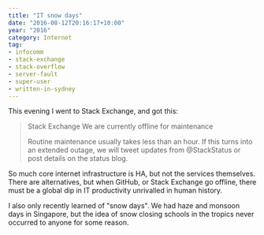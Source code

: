 ```yaml
---
title: "IT snow days"
date: "2016-08-12T20:16:17+10:00"
year: "2016"
category: Internet
tag:
- infocomm
- stack-exchange
- stack-overflow
- server-fault
- super-user
- written-in-sydney
---
```

This evening I went to Stack Exchange, and got this:

> Stack Exchange
> We are currently offline for maintenance
>
> Routine maintenance usually takes less than an hour. If this 
> turns into an extended outage, we will tweet updates from 
> @StackStatus or post details on the status blog.

So much core internet infrastructure is HA, but not the services themselves. There are alternatives, but when GitHub, or Stack Exchange go offline, there must be a global dip in IT productivity unrivalled in human history.

I also only recently learned of "snow days". We had haze and monsoon days in Singapore, but the idea of snow closing schools in the tropics never occurred to anyone for some reason.

